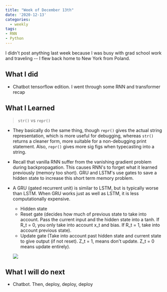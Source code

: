 ```yaml
---
title: "Week of December 13th"
date: '2020-12-13'
categories:
  - weekly
tags:
- RNN
- Python
---
```


I didn't post anything last week because I was busy with grad school work and traveling -- I flew back home to New York from Poland.

## What I did

- Chatbot tensorflow edition. I went through some RNN and transformer recap

## What I Learned

> `str()` vs `repr()`

- They basically do the same thing, though `repr()` gives the actual string representation, which is more useful for debugging, whereas `str()` returns a cleaner form, more suitable for a non-debugging print statement. Also, `repr()` gives more sig figs when typecasting into a string.

- Recall that vanilla RNN suffer from the vanishing gradient problem during backpropagation. This causes RNN's to forget what it learned previously (memory too short). GRU and LSTM's use gates to save a hidden state to increase this short term memory problem.

- A GRU (gated recurrent unit) is similar to LSTM, but is typically worse than LSTM. When GRU works just as well as LSTM, it is less computationally expensive.
  - Hidden state
  - Reset gate (decides how much of previous state to take into account. Pass the current input and the hidden state into a tanh. If R_t = 0, you only take into account x_t and bias. If R_t = 1, take into account previous state).
  - Update gate (Take into account past hidden state and current state to give output (if not reset). Z_t = 1, means don't update. Z_t = 0 means update entirely).

  ![](https://www.researchgate.net/publication/334385520/figure/fig1/AS:779310663229447@1562813549841/Structure-of-a-GRU-cell.ppm)

## What I will do next

- Chatbot. Then, deploy, deploy, deploy
